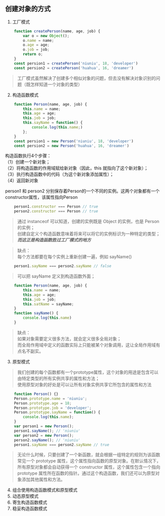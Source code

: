 ## 创建对象的方式

1. 工厂模式
```javascript
    function createPerson(name, age, job) {
        var o = new Object();
        o.name = name;
        o.age = age;
        o.job = job;
        return o;
    }
    const persion1 = createPerson('niuniu', 18, 'developer')
    const persion2 = createPerson('huahua', 16, 'dreamer')
```
> 工厂模式虽然解决了创建多个相似对象的问题，但去没有解决对象识别的问题（既怎样知道一个对象的类型）

2. 构造函数模式
```javascript
    function Person(name, age, job) {
        this.name = name;
        this.age = age;
        this.job = job;
        this.sayName = function() {
            console.log(this.name;)
        };
    }
    const persion1 = new Person('niuniu', 18, 'developer')
    const persion2 = new Person('huahua', 16, 'dreamer')
```
构造函数执行4个步骤：   
（1）创建一个新对象；  
（2）将构造函数的作用域赋给新对象（因此，this 就指向了这个新对象）；   
（3）执行构造函数中的代码（为这个新对象添加属性）；   
（4）返回新对象

person1 和 person2 分别保存着Person的一个不同的实例。这两个对象都有一个constructor属性，该属性指向Person
```javascript
    person1.constructor === Person // true
    person2.constructor === Person // true
```
> 通过 instanceof 可以知道，创建的实例既是 Object 的实例，也是 Person 的实例；   
创建自定义个构造函数意味着将来可以将它的实例标识为一种特定的类型；***而这正是构造函数胜过工厂模式的地方***   

> 缺点：   
每个方法都要在每个实例上重新创建一遍，例如 sayName()
```javascript
    person1.sayName === person2.sayName // false
```
> 可以把 sayName 定义到构造函数外面；
```javascript
    function Person(name, age, job) {
        this.name = name;
        this.age = age;
        this.job = job;
        this.satName = sayName;
    }
    function sayName() {
        console.log(this.name)
    }
```
> 缺点：  
如果对象需要定义很多方法，就会定义很多全局对象；   
而全局作用域中定义的函数实际上只能被某个对象调用，这让全局作用域有点名不副实。

3. 原型模式

> 我们创建的每个函数都有一个prototype属性，这个对象的用途是包含可以由特定类型的所有实例共享的属性和方法；   
使用原型对象的好处是可以让所有对象实例共享它所包含的属性和方法
```javascript
    function Person() {}
    Person.prototype.name = 'niuniu';
    Person.prototype.age = 18;
    Person.prototype.job = 'developer';
    Person.prototype.sayName = function() {
        console.log(this.name);
    }
    var person1 = new Person();
    person1.sayName(); // 'niuniu'
    var person2 = new Person();
    person2.sayName(); // 'niuniu'
    person1.sayName === person2.sayName // true
```
> 无论什么时候，只要创建了一个新函数，就会根据一组特定的规则为该函数常见一个 prototype 属性，这个属性指向函数的原型对象。在默认情况下，所有原型对象都会自动获得一个 constructor 属性，这个属性包含一个指向 prototype 属性所在函数的指针。通过这个构造函数，我们还可以为原型对象添加其他属性和方法。

4. 组合使用构造函数模式和原型模式
5. 动态原型模式
6. 寄生构造函数模式
7. 稳妥构造函数模式